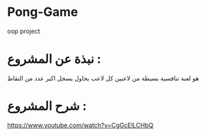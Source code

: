 # Pong-Game
oop project
# نبذة عن المشروع :
هو لعبة تنافسية بسيطة من لاعبين كل لاعب يحاول يسجل اكبر عدد من النقاط
# شرح المشروع :
https://www.youtube.com/watch?v=CgGcElLCHbQ
